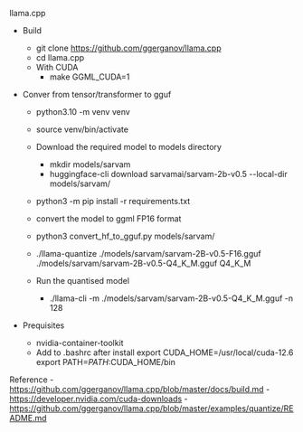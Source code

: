 llama.cpp

- Build 
  - git clone https://github.com/ggerganov/llama.cpp
  - cd llama.cpp
  - With CUDA
    - make GGML_CUDA=1

- Conver from tensor/transformer to gguf
  - python3.10 -m venv venv
  - source venv/bin/activate
  - Download the required model to models directory
    - mkdir models/sarvam
    -  huggingface-cli download sarvamai/sarvam-2b-v0.5 --local-dir models/sarvam/
  - python3 -m pip install -r requirements.txt

  - convert the model to ggml FP16 format
  - python3 convert_hf_to_gguf.py models/sarvam/
  - ./llama-quantize ./models/sarvam/sarvam-2B-v0.5-F16.gguf ./models/sarvam/sarvam-2B-v0.5-Q4_K_M.gguf Q4_K_M


  - Run the quantised model
    - ./llama-cli -m ./models/sarvam/sarvam-2B-v0.5-Q4_K_M.gguf -n 128



- Prequisites
    - nvidia-container-toolkit
    - Add to .bashrc after install
      export CUDA_HOME=/usr/local/cuda-12.6
      export PATH=$PATH:$CUDA_HOME/bin


Reference
    - https://github.com/ggerganov/llama.cpp/blob/master/docs/build.md
    - https://developer.nvidia.com/cuda-downloads
    - https://github.com/ggerganov/llama.cpp/blob/master/examples/quantize/README.md